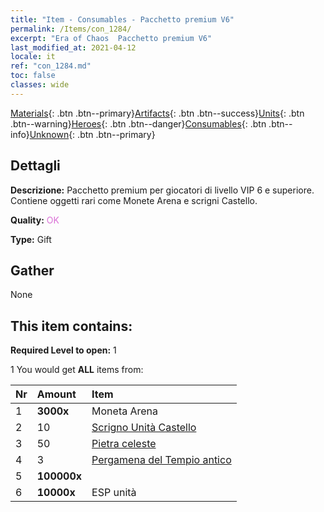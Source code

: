 ```yaml
---
title: "Item - Consumables - Pacchetto premium V6"
permalink: /Items/con_1284/
excerpt: "Era of Chaos  Pacchetto premium V6"
last_modified_at: 2021-04-12
locale: it
ref: "con_1284.md"
toc: false
classes: wide
---
```

 [Materials](/it/Items/){: .btn .btn--primary}[Artifacts](/it/Items/Artifacts/){: .btn .btn--success}[Units](/it/Items/Units/){: .btn .btn--warning}[Heroes](/it/Items/Heroes/){: .btn .btn--danger}[Consumables](/it/Items/Consumables/){: .btn .btn--info}[Unknown](/it/Items/Unknown/){: .btn .btn--primary}

## Dettagli
 **Descrizione:** Pacchetto premium per giocatori di livello VIP 6 e superiore. Contiene oggetti rari come Monete Arena e scrigni Castello.

 **Quality:** <span style="color: #DA70D6">OK</span>

 **Type:** Gift

## Gather

  None

## This item contains:

 **Required Level to open:** 1

 1 You would get **ALL** items  from:

  | Nr | Amount |     Item    |
  |:---|:-------|:------------|
  | 1 |  **3000x** | Moneta Arena |  | 
  | 2 | 10 | [Scrigno Unità Castello](/it/Items/con_1269/) | 
  | 3 | 50 | [Pietra celeste](/it/Items/art_188/) | 
  | 4 | 3 | [Pergamena del Tempio antico](/it/Items/con_697/) | 
  | 5 |  **100000x** | <i class="fas fa-coins"/> |  | 
  | 6 |  **10000x** | ESP unità |  | 
